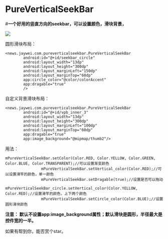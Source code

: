 # PureVerticalSeekBar

#**一个好用的竖直方向的seekbar，可以设置颜色，滑块背景，**

![](https://github.com/lexluthors/VerticalSeekbar/blob/master/app/testdemo2.gif)


   圆形滑块布局：

    <news.jaywei.com.pureverticalseekbar.PureVerticalSeekBar
            android:id="@+id/seekbar_circle"
            android:layout_width="13dp"
            android:layout_height="300dp"
            android:layout_marginLeft="150dp"
            android:layout_marginTop="60dp"
            app:circle_color="@color/colorAccent"
            app:dragable="true"
            />

自定义背景滑块布局：

    <news.jaywei.com.pureverticalseekbar.PureVerticalSeekBar
            android:id="@+id/vpb_inner_3"
            android:layout_width="13dp"
            android:layout_height="300dp"
            android:layout_marginLeft="100dp"
            android:layout_marginTop="60dp"
            app:dragable="true"
            app:image_background="@mipmap/thumb2"/>


用法：

    mPureVerticalSeekBar.setColor(Color.RED, Color.YELLOW, Color.GREEN, Color.BLUE, Color.TRANSPARENT);//可以设置渐变颜色
    				mPureVerticalSeekBar.setVertical_color(Color.RED);//可以设置滑竿的颜色，单一颜色
    				mPureVerticalSeekBar.setDragable(true);//设置是否可以拖动
    				mPureVerticalSeekBar_circle.setVertical_color(Color.YELLOW, Color.RED);//设置滑竿的颜色，上下两个颜色
    				mPureVerticalSeekBar.setCircle_color(Color.BLUE);//设置圆形滑块颜色

**注意：
默认不设置app:image_background属性；默认滑块是圆形，半径最大是控件宽的一半。**


如果有帮到你，能否赏个star。